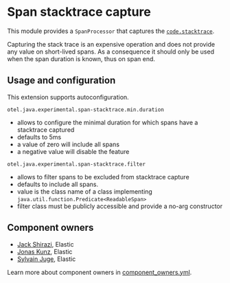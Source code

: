 
# Span stacktrace capture

This module provides a `SpanProcessor` that captures the [`code.stacktrace`](https://opentelemetry.io/docs/specs/semconv/attributes-registry/code/).

Capturing the stack trace is an expensive operation and does not provide any value on short-lived spans.
As a consequence it should only be used when the span duration is known, thus on span end.

## Usage and configuration

This extension supports autoconfiguration.

`otel.java.experimental.span-stacktrace.min.duration`

- allows to configure the minimal duration for which spans have a stacktrace captured
- defaults to 5ms
- a value of zero will include all spans
- a negative value will disable the feature

`otel.java.experimental.span-stacktrace.filter`

- allows to filter spans to be excluded from stacktrace capture
- defaults to include all spans.
- value is the class name of a class implementing `java.util.function.Predicate<ReadableSpan>`
- filter class must be publicly accessible and provide a no-arg constructor

## Component owners

- [Jack Shirazi](https://github.com/jackshirazi), Elastic
- [Jonas Kunz](https://github.com/jonaskunz), Elastic
- [Sylvain Juge](https://github.com/sylvainjuge), Elastic

Learn more about component owners in [component_owners.yml](../.github/component_owners.yml).
